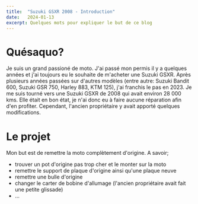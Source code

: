 ```yaml
---
title:  "Suzuki GSXR 2008 - Introduction"
date:   2024-01-13
excerpt: Quelques mots pour expliquer le but de ce blog
---
```


# Quésaquo? 

Je suis un grand passioné de moto. J'ai passé mon permis il y a quelques années et 
j'ai toujours eu le souhaite de m'acheter une Suzuki GSXR.
Après plusieurs années passées sur d'autres modèles (entre autre: Suzuki Bandit 600,
Suzuki GSR 750, Harley 883, KTM 125), j'ai franchis le pas en 2023. 
Je me suis tourné vers une Suzuki GSXR de 2008 qui avait environ 28 000 kms.
Elle était en bon état, je n'ai donc eu à faire aucune réparation afin d'en profiter.
Cependant, l'ancien propriétaire y avait apporté quelques modifications.

# Le projet

Mon but est de remettre la moto complètement d'origine. 
A savoir;
- trouver un pot d'origine pas trop cher et le monter sur la moto
- remettre le support de plaque d'origine ainsi qu'une plaque neuve 
- remettre une bulle d'origine
- changer le carter de bobine d'allumage (l'ancien propriétaire avait fait une petite glissade)
- ...


